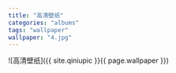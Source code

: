 ```yaml
---
title: "高清壁纸"
categories: "albums"
tags: "wallpaper"
wallpaper: "4.jpg"
---
```


![高清壁纸]({{ site.qiniupic }}{{ page.wallpaper }})